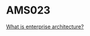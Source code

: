 # AMS023

[What is enterprise architecture?](https://www.cio.com/article/3313657/what-is-enterprise-architecture-a-framework-for-transformation.html)